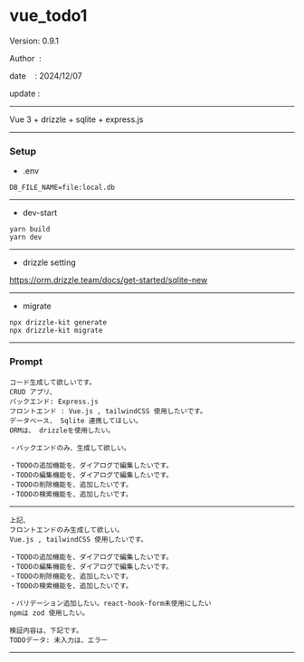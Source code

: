 ﻿# vue_todo1

 Version: 0.9.1

 Author  :
 
 date    : 2024/12/07

 update :

***

Vue 3 + drizzle + sqlite + express.js

***
### Setup
* .env
```
DB_FILE_NAME=file:local.db
```

***
* dev-start
```
yarn build
yarn dev
```
***
* drizzle setting

https://orm.drizzle.team/docs/get-started/sqlite-new

***
* migrate
```
npx drizzle-kit generate
npx drizzle-kit migrate
```
***
### Prompt


```
コード生成して欲しいです。
CRUD アプリ、
バックエンド: Express.js
フロントエンド : Vue.js , tailwindCSS 使用したいです。
データベース、 Sqlite 連携してほしい。
ORMは、 drizzleを使用したい。

・バックエンドのみ、生成して欲しい。

・TODOの追加機能を、ダイアログで編集したいです。
・TODOの編集機能を、ダイアログで編集したいです。
・TODOの削除機能を、追加したいです。
・TODOの検索機能を、追加したいです。

```

***
```
上記、
フロントエンドのみ生成して欲しい。
Vue.js , tailwindCSS 使用したいです。

・TODOの追加機能を、ダイアログで編集したいです。
・TODOの編集機能を、ダイアログで編集したいです。
・TODOの削除機能を、追加したいです。
・TODOの検索機能を、追加したいです。

・バリデーション追加したい。react-hook-form未使用にしたい
npmは zod 使用したい。

検証内容は、下記です。
TODOデータ: 未入力は、エラー
```


***

